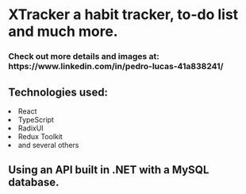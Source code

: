 <h1>XTracker a habit tracker, to-do list and much more.</h1>
<h3>Check out more details and images at: https://www.linkedin.com/in/pedro-lucas-41a838241/</h3>

<h2>Technologies used:</h2>
<li>React</li>
<li>TypeScript</li>
<li>RadixUI</li>
<li>Redux Toolkit</li>
<li>and several others</li>

<h2>Using an API built in .NET with a MySQL database.</h2>
